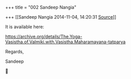 +++
title = "002 Sandeep Nangia"

+++
[[Sandeep Nangia	2014-11-04, 14:20:31 [Source](https://groups.google.com/g/samskrita/c/XOGzDndcXNA)]]



It is available here:

  

<https://archive.org/details/The.Yoga-Vasistha.of.Valmiki.with.Vasistha.Maharamayana-tatparya>

  

Regards,

  

Sandeep



